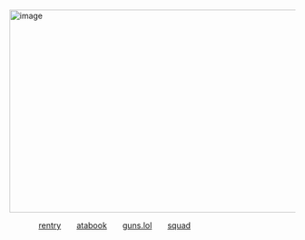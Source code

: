 
⠀ ⠀⠀ ⠀ ⠀⠀ ⠀⠀ ⠀
<img width="699" height="357" alt="image" src="https://github.com/user-attachments/assets/1e9dbdec-63ce-4940-a683-32fbdda2e29c" />



 ‎   ‎ ‎‎‎ ‎‎‎‎‎ ‎‎ ‎ ‎‎ ‎   ‎ ‎‎‎ ‎‎‎‎‎ ‎‎ ‎ ‎‎[rentry](https://rentry.co/gableyuri) ‎   ‎ ‎‎‎ ‎‎‎‎‎ ‎‎ ‎ ‎‎[atabook](https://yurigable.atabook.org) ‎   ‎ ‎‎‎ ‎‎‎‎‎ ‎‎ ‎ [guns.lol](https://guns.lol/catisaa) ‎   ‎ ‎‎‎ ‎‎‎‎‎ ‎‎ ‎ [squad](https://rentry.co/-southpark)

    



⠀


⠀ ⠀⠀ ⠀
